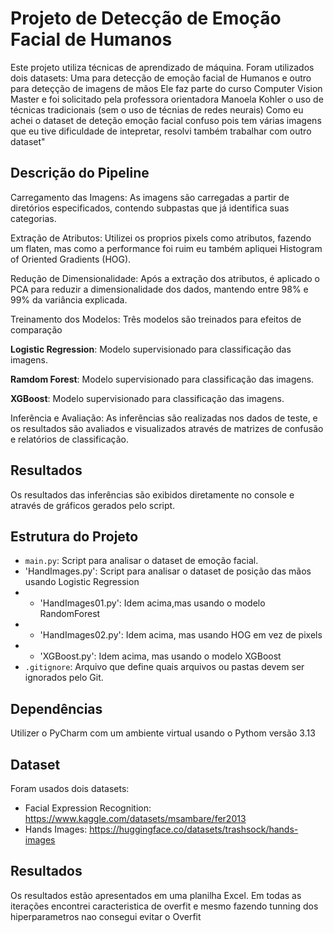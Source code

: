 # Projeto de Detecção de Emoção Facial de Humanos

Este projeto utiliza técnicas de aprendizado de máquina.
Foram utilizados dois datasets: Uma para detecção de emoção facial de Humanos e outro para deteçção de imagens de mãos
Ele faz parte do curso Computer Vision Master e foi solicitado pela professora orientadora Manoela Kohler o uso de técnicas tradicionais (sem o uso de técnias de redes neurais) 
Como eu achei o dataset de deteção emoção facial confuso pois tem várias imagens que eu tive dificuldade de intepretar, resolvi também trabalhar com outro dataset"


## Descrição do Pipeline
Carregamento das Imagens: As imagens são carregadas a partir de diretórios especificados, contendo subpastas que já identifica suas categorias.

Extração de Atributos: Utilizei os proprios pixels como atributos, fazendo um flaten, mas como a performance foi ruim eu também apliquei Histogram of Oriented Gradients (HOG).

Redução de Dimensionalidade: Após a extração dos atributos, é aplicado o PCA para reduzir a dimensionalidade dos dados, mantendo entre 98% e 99% da variância explicada.

Treinamento dos Modelos: Três modelos são treinados para efeitos de comparação

**Logistic Regression**: Modelo supervisionado para classificação das imagens. 

**Ramdom Forest**: Modelo supervisionado para classificação das imagens.

**XGBoost**: Modelo supervisionado para classificação das imagens.

Inferência e Avaliação: As inferências são realizadas nos dados de teste, e os resultados são avaliados e visualizados através de matrizes de confusão e relatórios de classificação.

## Resultados

Os resultados das inferências são exibidos diretamente no console e através de gráficos gerados pelo script.

## Estrutura do Projeto

- `main.py`: Script para analisar o dataset de emoção facial.
- 'HandImages.py': Script para analisar o dataset de posição das mãos usando Logistic Regression
- - 'HandImages01.py': Idem acima,mas usando o modelo RandomForest
- - 'HandImages02.py': Idem acima, mas usando HOG em vez de pixels
- - 'XGBoost.py': Idem acima, mas usando o modelo XGBoost
- `.gitignore`: Arquivo que define quais arquivos ou pastas devem ser ignorados pelo Git.

## Dependências
Utilizer o PyCharm com um ambiente virtual usando o Pythom versão 3.13

## Dataset

Foram usados dois datasets:
- Facial Expression Recognition: https://www.kaggle.com/datasets/msambare/fer2013
- Hands Images: https://huggingface.co/datasets/trashsock/hands-images

## Resultados

Os resultados estão apresentados em uma planilha Excel. Em todas as iterações encontrei caracteristica de overfit e mesmo fazendo tunning dos hiperparametros nao consegui evitar o Overfit
